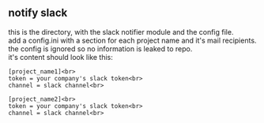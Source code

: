 ## notify slack

this is the directory, with the slack notifier module and the config file.<br>
add a config.ini with a section for each project name and it's mail recipients.
the config is ignored so no information is leaked to repo.<br>
it's content should look like this:<br>

```
[project_name1]<br>
token = your company's slack token<br>
channel = slack channel<br>
 
[project_name2]<br>
token = your company's slack token<br>
channel = slack channel<br>
```
